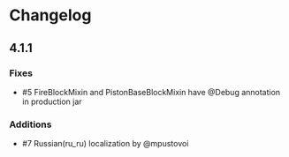 # Changelog

## 4.1.1

### Fixes
- #5 FireBlockMixin and PistonBaseBlockMixin have @Debug annotation in production jar

### Additions
- #7 Russian(ru_ru) localization by @mpustovoi
